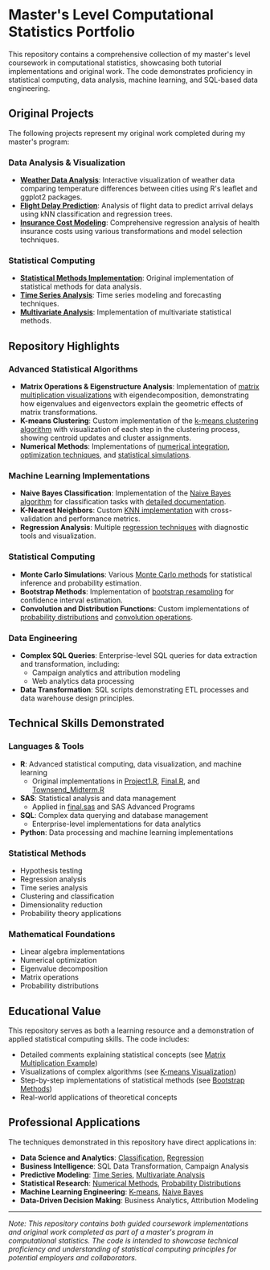 # Master's Level Computational Statistics Portfolio

This repository contains a comprehensive collection of my master's level coursework in computational statistics, showcasing both tutorial implementations and original work. The code demonstrates proficiency in statistical computing, data analysis, machine learning, and SQL-based data engineering.

## Original Projects

The following projects represent my original work completed during my master's program:

### Data Analysis & Visualization
- **[Weather Data Analysis](Townsend_Scarlett_Stat6610_project1.R)**: Interactive visualization of weather data comparing temperature differences between cities using R's leaflet and ggplot2 packages.
- **[Flight Delay Prediction](Project1.R)**: Analysis of flight data to predict arrival delays using kNN classification and regression trees.
- **[Insurance Cost Modeling](Final.R)**: Comprehensive regression analysis of health insurance costs using various transformations and model selection techniques.

### Statistical Computing
- **[Statistical Methods Implementation](Townsend_Scarlett_Stat6610_hw4.R)**: Original implementation of statistical methods for data analysis.
- **[Time Series Analysis](Townsend_Scarlett_Stat6610_hw8.R)**: Time series modeling and forecasting techniques.
- **[Multivariate Analysis](Townsend_Scarlett_Stat6610_hw9.R)**: Implementation of multivariate statistical methods.

## Repository Highlights

### Advanced Statistical Algorithms
- **Matrix Operations & Eigenstructure Analysis**: Implementation of [matrix multiplication visualizations](MatrixMultandEigenstructure.R) with eigendecomposition, demonstrating how eigenvalues and eigenvectors explain the geometric effects of matrix transformations.
- **K-means Clustering**: Custom implementation of the [k-means clustering algorithm](Kmeans.R) with visualization of each step in the clustering process, showing centroid updates and cluster assignments.
- **Numerical Methods**: Implementations of [numerical integration](Numerical%20Issues.R), [optimization techniques](optimCIs.R), and [statistical simulations](adapt.gauss10.R).

### Machine Learning Implementations
- **Naive Bayes Classification**: Implementation of the [Naive Bayes algorithm](NaiveBayes%20-%20HW%20%233.R) for classification tasks with [detailed documentation](NaiveBayes.docx).
- **K-Nearest Neighbors**: Custom [KNN implementation](KmeansTests.R) with cross-validation and performance metrics.
- **Regression Analysis**: Multiple [regression techniques](regressionmidterm.R) with diagnostic tools and visualization.

### Statistical Computing
- **Monte Carlo Simulations**: Various [Monte Carlo methods](permutation_sim.R) for statistical inference and probability estimation.
- **Bootstrap Methods**: Implementation of [bootstrap resampling](prob10.29boot.R) for confidence interval estimation.
- **Convolution and Distribution Functions**: Custom implementations of [probability distributions](Convolution.R) and [convolution operations](Intro%20to%20Probability.R).

### Data Engineering
- **Complex SQL Queries**: Enterprise-level SQL queries for data extraction and transformation, including:
  - Campaign analytics and attribution modeling
  - Web analytics data processing
- **Data Transformation**: SQL scripts demonstrating ETL processes and data warehouse design principles.

## Technical Skills Demonstrated

### Languages & Tools
- **R**: Advanced statistical computing, data visualization, and machine learning
  - Original implementations in [Project1.R](Project1.R), [Final.R](Final.R), and [Townsend_Midterm.R](Townsend_Midterm.R)
- **SAS**: Statistical analysis and data management
  - Applied in [final.sas](final.sas) and SAS Advanced Programs
- **SQL**: Complex data querying and database management
  - Enterprise-level implementations for data analytics
- **Python**: Data processing and machine learning implementations

### Statistical Methods
- Hypothesis testing
- Regression analysis
- Time series analysis
- Clustering and classification
- Dimensionality reduction
- Probability theory applications

### Mathematical Foundations
- Linear algebra implementations
- Numerical optimization
- Eigenvalue decomposition
- Matrix operations
- Probability distributions

## Educational Value

This repository serves as both a learning resource and a demonstration of applied statistical computing skills. The code includes:

- Detailed comments explaining statistical concepts (see [Matrix Multiplication Example](MatrixMultandEigenstructure.R))
- Visualizations of complex algorithms (see [K-means Visualization](Kmeans.R))
- Step-by-step implementations of statistical methods (see [Bootstrap Methods](prob10.29boot.R))
- Real-world applications of theoretical concepts

## Professional Applications

The techniques demonstrated in this repository have direct applications in:

- **Data Science and Analytics**: [Classification](TestEnvironmentDetectMisclass.R), [Regression](regressionmidterm.R)
- **Business Intelligence**: SQL Data Transformation, Campaign Analysis
- **Predictive Modeling**: [Time Series](timeseries.R), [Multivariate Analysis](mvn.R)
- **Statistical Research**: [Numerical Methods](Numerical%20Issues.R), [Probability Distributions](Convolution.R)
- **Machine Learning Engineering**: [K-means](Kmeans.R), [Naive Bayes](NaiveBayes%20-%20HW%20%233.R)
- **Data-Driven Decision Making**: Business Analytics, Attribution Modeling

---

*Note: This repository contains both guided coursework implementations and original work completed as part of a master's program in computational statistics. The code is intended to showcase technical proficiency and understanding of statistical computing principles for potential employers and collaborators.*
